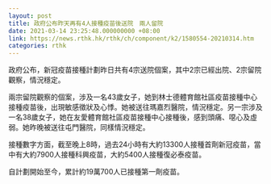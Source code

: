```yaml
---
layout: post
title: 政府公布昨天再有4人接種疫苗後送院　兩人留院
date: 2021-03-14 23:25:48.000000000 +08:00
link: https://news.rthk.hk/rthk/ch/component/k2/1580554-20210314.htm
categories: rthk
---
```


政府公布，新冠疫苗接種計劃昨日共有4宗送院個案，其中2宗已經出院、2宗留院觀察，情況穩定。

兩宗留院觀察的個案，涉及一名43歲女子，她到林士德體育館社區疫苗接種中心接種疫苗後，出現敏感徵狀及心悸。她被送往瑪嘉烈醫院，情況穩定。另一宗涉及一名38歲女子，她在友愛體育館社區疫苗接種中心接種後，感到頭痛、噁心及虛弱。她昨晚被送往屯門醫院，同樣情況穩定。

接種數字方面，截至晚上8時，過去24小時有大約13300人接種首劑新冠疫苗，當中有大約7900人接種科興疫苗，大約5400人接種復必泰疫苗。

自計劃開始至今，累計約19萬700人已接種第一劑疫苗。
